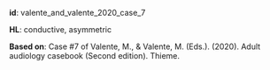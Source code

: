 __id__: valente_and_valente_2020_case_7

__HL__: conductive, asymmetric

__Based on__: Case #7 of Valente, M., & Valente, M. (Eds.). (2020). Adult audiology casebook (Second edition). Thieme.

